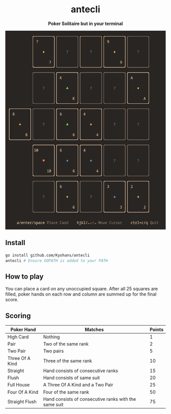 <div align="center">

# antecli

**Poker Solitaire but in your terminal**

<img align="center" alt="preview img" src="preview.png"/>

</div>

## Install
```sh
go install github.com/Kyohans/antecli
antecli # Ensure GOPATH is added to your PATH
```

## How to play

You can place a card on any unoccupied square. After all 25 squares are filled, poker hands on each row and column are summed up for the final score.

## Scoring

| Poker Hand      |                         Matches                           | Points  |
| --------------- | --------------------------------------------------------  | ------- |
| High Card       | Nothing                                                   | 1       |
| Pair            | Two of the same rank                                      | 2       |
| Two Pair        | Two pairs                                                 | 5       |
| Three Of A Kind | Three of the same rank                                    | 10      |
| Straight        | Hand consists of consecutive ranks                        | 15      |
| Flush           | Hand consists of same suit                                | 20      |
| Full House      | A Three Of A Kind and a Two Pair                          | 25      |
| Four Of A Kind  | Four of the same rank                                     | 50      |
| Straight Flush  | Hand consists of consecutive ranks with the same suit     | 75      |
